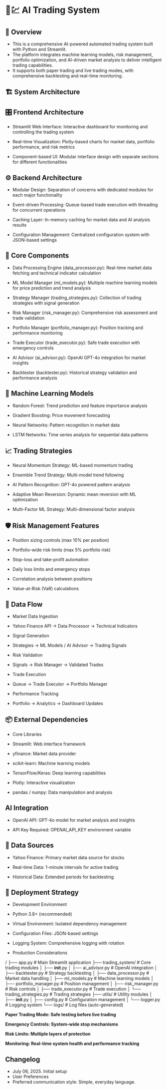 # **🧠💹 AI Trading System**
## **🚀 Overview**
- This is a comprehensive AI-powered automated trading system built with Python and Streamlit.
- The platform integrates machine learning models, risk management, portfolio optimization, and AI-driven market analysis to deliver intelligent trading capabilities.
- It supports both paper trading and live trading modes, with comprehensive backtesting and real-time monitoring.

## **🏗️ System Architecture**
## **🎛️ Frontend Architecture**
- Streamlit Web Interface: Interactive dashboard for monitoring and controlling the trading system

- Real-time Visualization: Plotly-based charts for market data, portfolio performance, and risk metrics

- Component-based UI: Modular interface design with separate sections for different functionalities

## **⚙️ Backend Architecture**
- Modular Design: Separation of concerns with dedicated modules for each major functionality

- Event-driven Processing: Queue-based trade execution with threading for concurrent operations

- Caching Layer: In-memory caching for market data and AI analysis results

- Configuration Management: Centralized configuration system with JSON-based settings

## **🧩 Core Components**
- Data Processing Engine (data_processor.py): Real-time market data fetching and technical indicator calculation

- ML Model Manager (ml_models.py): Multiple machine learning models for price prediction and trend analysis

- Strategy Manager (trading_strategies.py): Collection of trading strategies with signal generation

- Risk Manager (risk_manager.py): Comprehensive risk assessment and trade validation

- Portfolio Manager (portfolio_manager.py): Position tracking and performance monitoring

- Trade Executor (trade_executor.py): Safe trade execution with emergency controls

- AI Advisor (ai_advisor.py): OpenAI GPT-4o integration for market insights

- Backtester (backtester.py): Historical strategy validation and performance analysis

## **🤖 Machine Learning Models**
- Random Forest: Trend prediction and feature importance analysis

- Gradient Boosting: Price movement forecasting

- Neural Networks: Pattern recognition in market data

- LSTM Networks: Time series analysis for sequential data patterns

## **📈 Trading Strategies**
- Neural Momentum Strategy: ML-based momentum trading

- Ensemble Trend Strategy: Multi-model trend following

- AI Pattern Recognition: GPT-4o powered pattern analysis

- Adaptive Mean Reversion: Dynamic mean reversion with ML optimization

- Multi-Factor ML Strategy: Multi-dimensional factor analysis

## **🛡️ Risk Management Features**
- Position sizing controls (max 10% per position)

- Portfolio-wide risk limits (max 5% portfolio risk)

- Stop-loss and take-profit automation

- Daily loss limits and emergency stops

- Correlation analysis between positions

- Value-at-Risk (VaR) calculations

## **🔄 Data Flow**
- Market Data Ingestion

- Yahoo Finance API → Data Processor → Technical Indicators

- Signal Generation

- Strategies → ML Models / AI Advisor → Trading Signals

- Risk Validation

- Signals → Risk Manager → Validated Trades

- Trade Execution

- Queue → Trade Executor → Portfolio Manager

- Performance Tracking

- Portfolio → Analytics → Dashboard Updates

## **📦 External Dependencies**
- Core Libraries
- Streamlit: Web interface framework

- yfinance: Market data provider

- scikit-learn: Machine learning models

- TensorFlow/Keras: Deep learning capabilities

- Plotly: Interactive visualization

- pandas / numpy: Data manipulation and analysis

## **AI Integration**
- OpenAI API: GPT-4o model for market analysis and insights

- API Key Required: OPENAI_API_KEY environment variable

## **💾 Data Sources**
- Yahoo Finance: Primary market data source for stocks

- Real-time Data: 1-minute intervals for active trading

- Historical Data: Extended periods for backtesting

## **🚀 Deployment Strategy**
- Development Environment

- Python 3.8+ (recommended)

- Virtual Environment: Isolated dependency management

- Configuration Files: JSON-based settings

- Logging System: Comprehensive logging with rotation

- Production Considerations

/
├── app.py                          # Main Streamlit application
├── trading_system/                 # Core trading modules
│   ├── __init__.py
│   ├── ai_advisor.py              # OpenAI integration
│   ├── backtester.py              # Strategy backtesting
│   ├── data_processor.py          # Market data handling
│   ├── ml_models.py               # Machine learning models
│   ├── portfolio_manager.py       # Position management
│   ├── risk_manager.py            # Risk controls
│   ├── trade_executor.py          # Trade execution
│   └── trading_strategies.py      # Trading strategies
├── utils/                         # Utility modules
│   ├── __init__.py
│   ├── config.py                  # Configuration management
│   └── logger.py                  # Logging system
└── logs/                          # Log files (auto-generated)

**Paper Trading Mode: Safe testing before live trading**

**Emergency Controls: System-wide stop mechanisms**

**Risk Limits: Multiple layers of protection**

**Monitoring: Real-time system health and performance tracking**

## **Changelog**
- July 06, 2025. Initial setup
- User Preferences
- Preferred communication style: Simple, everyday language.
